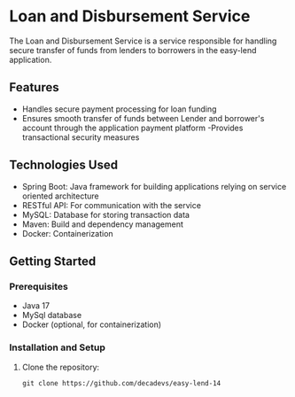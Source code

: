 # Loan and Disbursement Service

The Loan and Disbursement Service is a service responsible for handling secure transfer of funds from lenders to borrowers in the easy-lend application.

## Features

- Handles secure payment processing for loan funding
- Ensures smooth transfer of funds between Lender and borrower's account through the application payment platform
-Provides transactional security measures


## Technologies Used

- Spring Boot: Java framework for building applications relying on service oriented architecture
- RESTful API: For communication with the service
- MySQL: Database for storing transaction data
- Maven: Build and dependency management
- Docker: Containerization

## Getting Started

### Prerequisites

- Java 17
- MySql database
- Docker (optional, for containerization)

### Installation and Setup

1. Clone the repository:

   ```shell
   git clone https://github.com/decadevs/easy-lend-14
